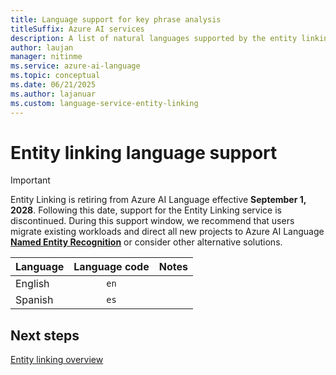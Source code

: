 ```yaml
---
title: Language support for key phrase analysis
titleSuffix: Azure AI services
description: A list of natural languages supported by the entity linking API
author: laujan
manager: nitinme
ms.service: azure-ai-language
ms.topic: conceptual
ms.date: 06/21/2025
ms.author: lajanuar
ms.custom: language-service-entity-linking
---
```


# Entity linking language support 

> [!IMPORTANT]
> Entity Linking is retiring from Azure AI Language effective **September 1, 2028**. Following this date, support for the Entity Linking service is discontinued. During this support window, we recommend that users migrate existing workloads and direct all new projects to Azure AI Language [**Named Entity Recognition**](../named-entity-recognition/overview.md) or consider other alternative solutions.


| Language | Language code | Notes |
|:---------|:-------------:|:-----:|
| English  |     `en`      |      |
| Spanish  |     `es`      |      |

## Next steps

[Entity linking overview](overview.md)
